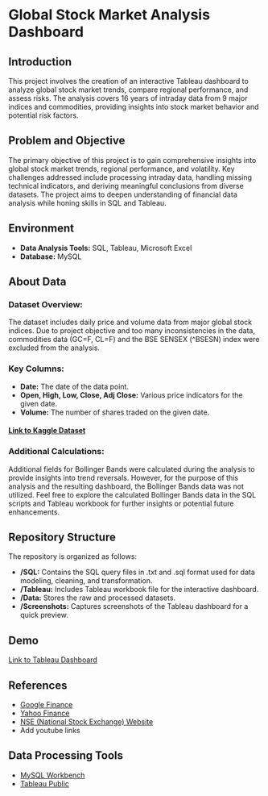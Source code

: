 # Global Stock Market Analysis Dashboard

## Introduction

This project involves the creation of an interactive Tableau dashboard to analyze global stock market trends, compare regional performance, and assess risks. The analysis covers 16 years of intraday data from 9 major indices and commodities, providing insights into stock market behavior and potential risk factors.

## Problem and Objective

The primary objective of this project is to gain comprehensive insights into global stock market trends, regional performance, and volatility. Key challenges addressed include processing intraday data, handling missing technical indicators, and deriving meaningful conclusions from diverse datasets. The project aims to deepen understanding of financial data analysis while honing skills in SQL and Tableau.

## Environment

- **Data Analysis Tools:** SQL, Tableau, Microsoft Excel
- **Database:** MySQL

## About Data

### Dataset Overview:

The dataset includes daily price and volume data from major global stock indices. Due to project objective and too many inconsistencies in the data, commodities data (GC=F, CL=F) and the BSE SENSEX (^BSESN) index were excluded from the analysis.

### Key Columns:

- **Date:** The date of the data point.
- **Open, High, Low, Close, Adj Close:** Various price indicators for the given date.
- **Volume:** The number of shares traded on the given date.

#### [Link to Kaggle Dataset](https://www.kaggle.com/datasets/pavankrishnanarne/global-stock-market-2008-present)

### Additional Calculations:

Additional fields for Bollinger Bands were calculated during the analysis to provide insights into trend reversals.
However, for the purpose of this analysis and the resulting dashboard, the Bollinger Bands data was not utilized.
Feel free to explore the calculated Bollinger Bands data in the SQL scripts and Tableau workbook for further insights or potential future enhancements.

## Repository Structure

The repository is organized as follows:

- **/SQL:** Contains the SQL query files in .txt and .sql format used for data modeling, cleaning, and transformation.
- **/Tableau:** Includes Tableau workbook file for the interactive dashboard.
- **/Data:** Stores the raw and processed datasets.
- **/Screenshots:** Captures screenshots of the Tableau dashboard for a quick preview.

## Demo

[Link to Tableau Dashboard](https://public.tableau.com/views/GlobalStockMarket2008-2023_17067356959110/Dashboard1?:language=en-US&:display_count=n&:origin=viz_share_link)

## References

- [Google Finance](https://finance.google.com/)
- [Yahoo Finance](https://finance.yahoo.com/)
- [NSE (National Stock Exchange) Website](https://www.nseindia.com/)
- Add youtube links
  
## Data Processing Tools

- [MySQL Workbench](https://www.mysql.com/products/workbench/)
- [Tableau Public](https://public.tableau.com/en-us/s/gallery/)

